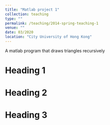```yaml
---
title: "Matlab project 1"
collection: teaching
type: ""
permalink: /teaching/2014-spring-teaching-1
venue: ""
date: 03/2020
location: "City University of Hong Kong"
---
```


A matlab program that draws triangles recursively

Heading 1
======

Heading 2
======

Heading 3
======
